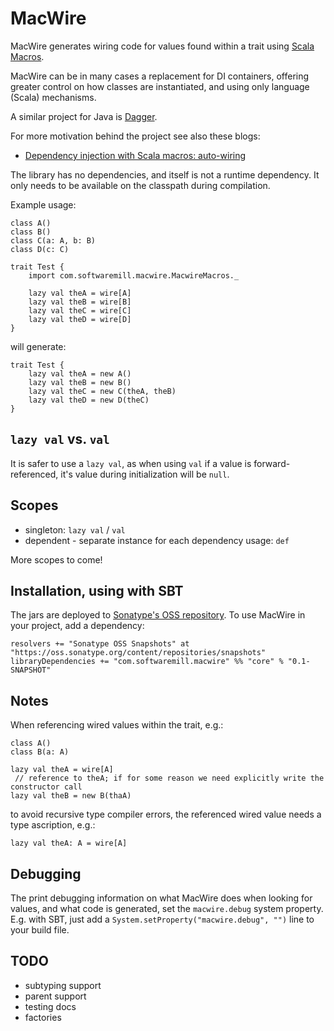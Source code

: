 MacWire
=======

MacWire generates wiring code for values found within a trait using [Scala Macros](http://scalamacros.org/).

MacWire can be in many cases a replacement for DI containers, offering greater control on how classes are instantiated,
and using only language (Scala) mechanisms.

A similar project for Java is [Dagger](https://github.com/square/dagger).

For more motivation behind the project see also these blogs:

* [Dependency injection with Scala macros: auto-wiring](http://www.warski.org/blog/2013/03/dependency-injection-with-scala-macros-auto-wiring/)

The library has no dependencies, and itself is not a runtime dependency. It only needs to be available on the classpath
during compilation.

Example usage:

    class A()
    class B()
    class C(a: A, b: B)
    class D(c: C)

    trait Test {
        import com.softwaremill.macwire.MacwireMacros._

        lazy val theA = wire[A]
        lazy val theB = wire[B]
        lazy val theC = wire[C]
        lazy val theD = wire[D]
    }

will generate:

    trait Test {
        lazy val theA = new A()
        lazy val theB = new B()
        lazy val theC = new C(theA, theB)
        lazy val theD = new D(theC)
    }

`lazy val` vs. `val`
--------------------

It is safer to use a `lazy val`, as when using `val` if a value is forward-referenced, it's value during initialization
will be `null`.

Scopes
------

* singleton: `lazy val` / `val`
* dependent - separate instance for each dependency usage: `def`

More scopes to come!

Installation, using with SBT
----------------------------

The jars are deployed to [Sonatype's OSS repository](https://oss.sonatype.org/content/repositories/snapshots/com/softwaremill/macwire/).
To use MacWire in your project, add a dependency:

    resolvers += "Sonatype OSS Snapshots" at "https://oss.sonatype.org/content/repositories/snapshots"
    libraryDependencies += "com.softwaremill.macwire" %% "core" % "0.1-SNAPSHOT"

Notes
-----

When referencing wired values within the trait, e.g.:

    class A()
    class B(a: A)

    lazy val theA = wire[A]
     // reference to theA; if for some reason we need explicitly write the constructor call
    lazy val theB = new B(thaA)

to avoid recursive type compiler errors, the referenced wired value needs a type ascription, e.g.:

    lazy val theA: A = wire[A]

Debugging
---------

The print debugging information on what MacWire does when looking for values, and what code is generated, set the
`macwire.debug` system property. E.g. with SBT, just add a `System.setProperty("macwire.debug", "")` line to your
build file.

TODO
----

* subtyping support
* parent support
* testing docs
* factories